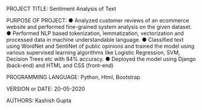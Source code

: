 PROJECT TITLE: Sentiment Analysis of Text

PURPOSE OF PROJECT: ● Analyzed customer reviews of an ecommerce website and performed fine-grained system analysis on the given dataset. ● Performed NLP based tokenization, lemmatization, vectorization and processed data in machine understandable language. ● Classified text using WordNet and SentiNet of public opinions and trained the model using various supervised learning algorithms like Logistic Regression, SVM, Decision Trees etc with 84% accuracy. ● Deployed the model using Django (back-end) and HTML and CSS (front-end)

PROGRAMMING LANGUAGE: Python, Html, Bootstrap

VERSION or DATE: 20-05-2020

AUTHORS: Kashish Gupta
